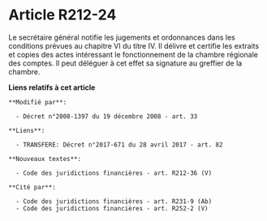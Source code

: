 # Article R212-24

Le secrétaire général notifie les jugements et ordonnances dans les conditions prévues au chapitre VI du titre IV. Il délivre
et certifie les extraits et copies des actes intéressant le fonctionnement de la chambre régionale des comptes. Il peut
déléguer à cet effet sa signature au greffier de la chambre.

**Liens relatifs à cet article**

	**Modifié par**:

	  - Décret n°2008-1397 du 19 décembre 2008 - art. 33

	**Liens**:

	  - TRANSFERE: Décret n°2017-671 du 28 avril 2017 - art. 82

	**Nouveaux textes**:

	  - Code des juridictions financières - art. R212-36 (V)

	**Cité par**:

	  - Code des juridictions financières - art. R231-9 (Ab)
	  - Code des juridictions financières - art. R252-2 (V)
